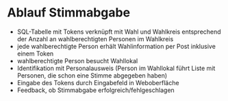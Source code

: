# Ablauf Stimmabgabe

- SQL-Tabelle mit Tokens verknüpft mit Wahl und Wahlkreis entsprechend der Anzahl an wahlberechtigten Personen im Wahlkreis
- jede wahlberechtigte Person erhält Wahlinformation per Post inklusive einem Token
- wahlberechtigte Person besucht Wahllokal
- Identifikation mit Personalausweis (Person im Wahllokal führt Liste mit Personen, die schon eine Stimme abgegeben haben)
- Eingabe des Tokens durch Eingabefeld in Weboberfläche
- Feedback, ob Stimmabgabe erfolgreich/fehlgeschlagen
